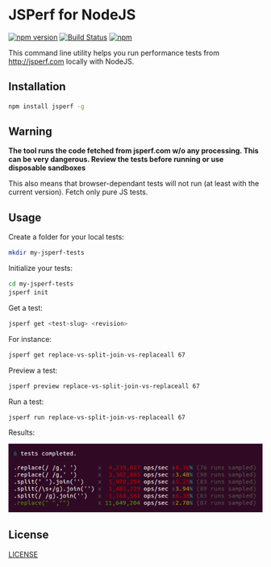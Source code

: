 # JSPerf for NodeJS

[![npm version](https://badge.fury.io/js/jsperf.svg)](http://badge.fury.io/js/jsperf)
[![Build Status](http://img.shields.io/travis/OrKoN/jsperf.svg?style=flat)](https://travis-ci.org/OrKoN/jsperf)
[![npm](https://img.shields.io/npm/dm/jsperf.svg)](https://www.npmjs.com/package/jsperf)

This command line utility helps you run performance tests from http://jsperf.com locally with NodeJS.

## Installation

```sh
npm install jsperf -g
```

## Warning

**The tool runs the code fetched from jsperf.com w/o any processing. This can be very dangerous. Review the tests before running or use disposable sandboxes**

This also means that browser-dependant tests will not run (at least with the current version). Fetch only pure JS tests.

## Usage

Create a folder for your local tests:

```sh
mkdir my-jsperf-tests
```

Initialize your tests:

```sh
cd my-jsperf-tests
jsperf init
```

Get a test:

```sh
jsperf get <test-slug> <revision>
```

For instance:

```sh
jsperf get replace-vs-split-join-vs-replaceall 67
```

Preview a test:

```sh
jsperf preview replace-vs-split-join-vs-replaceall 67
```

Run a test:

```sh
jsperf run replace-vs-split-join-vs-replaceall 67
```

Results:

![jsperf results](https://raw.githubusercontent.com/OrKoN/jsperf/master/results.png "jsperf results")

## License

[LICENSE](https://raw.githubusercontent.com/OrKoN/jsperf/master/LICENSE)

